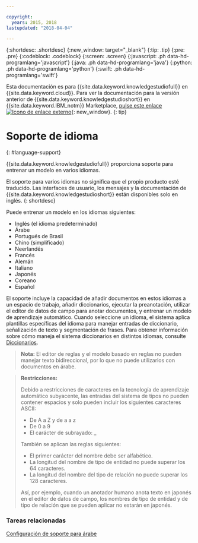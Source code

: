 ```yaml
---

copyright:
  years: 2015, 2018
lastupdated: "2018-04-04"

---
```


{:shortdesc: .shortdesc}
{:new_window: target="_blank"}
{:tip: .tip}
{:pre: .pre}
{:codeblock: .codeblock}
{:screen: .screen}
{:javascript: .ph data-hd-programlang='javascript'}
{:java: .ph data-hd-programlang='java'}
{:python: .ph data-hd-programlang='python'}
{:swift: .ph data-hd-programlang='swift'}

Esta documentación es para {{site.data.keyword.knowledgestudiofull}} en {{site.data.keyword.cloud}}. Para ver la documentación para la versión anterior de {{site.data.keyword.knowledgestudioshort}} en {{site.data.keyword.IBM_notm}} Marketplace, [pulse este enlace ![Icono de enlace externo](../../icons/launch-glyph.svg "Icono de enlace externo")](https://console.bluemix.net/docs/services/knowledge-studio/language-support.html){: new_window}.
{: tip}

# Soporte de idioma
{: #language-support}

{{site.data.keyword.knowledgestudiofull}} proporciona soporte para entrenar un modelo en varios idiomas.

El soporte para varios idiomas no significa que el propio producto esté traducido. Las interfaces de usuario, los mensajes y la documentación de {{site.data.keyword.knowledgestudioshort}} están disponibles solo en inglés.
{: shortdesc}

Puede entrenar un modelo en los idiomas siguientes:

- Inglés (el idioma predeterminado)
- Árabe
- Portugués de Brasil
- Chino (simplificado)
- Neerlandés
- Francés
- Alemán
- Italiano
- Japonés
- Coreano
- Español

El soporte incluye la capacidad de añadir documentos en estos idiomas a un espacio de trabajo, añadir diccionarios, ejecutar la preanotación, utilizar el editor de datos de campo para anotar documentos, y entrenar un modelo de aprendizaje automático. Cuando seleccione un idioma, el sistema aplica plantillas específicas del idioma para manejar entradas de diccionario, señalización de texto y segmentación de frases. Para obtener información sobre cómo maneja el sistema diccionarios en distintos idiomas, consulte [Diccionarios](/docs/services/watson-knowledge-studio/dictionaries.html#wks_dictionaries).

> **Nota:** El editor de reglas y el modelo basado en reglas no pueden manejar texto bidireccional, por lo que no puede utilizarlos con documentos en árabe.

> **Restricciones:**
>
> Debido a restricciones de caracteres en la tecnología de aprendizaje automático subyacente, las entradas del sistema de tipos no pueden contener espacios y solo pueden incluir los siguientes caracteres ASCII:
>
> - De A a Z y de a a z
> - De 0 a 9
> - El carácter de subrayado: _
>
> También se aplican las reglas siguientes:
>
> - El primer carácter del nombre debe ser alfabético.
> - La longitud del nombre de tipo de entidad no puede superar los 64 caracteres.
> - La longitud del nombre del tipo de relación no puede superar los 128 caracteres.
>
> Así, por ejemplo, cuando un anotador humano anota texto en japonés en el editor de datos de campo, los nombres de tipo de entidad y de tipo de relación que se pueden aplicar no estarán en japonés.

### Tareas relacionadas

[Configuración de soporte para árabe](/docs/services/watson-knowledge-studio/language-support-arabic.html)
